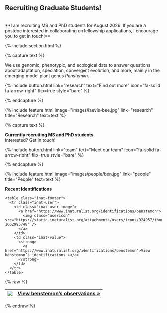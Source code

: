 ---
---

[//]: # (Research page)

## Recruiting Graduate Students!
<br>
**I am recruiting MS and PhD students for August 2026. If you are a postdoc interested in collaborating on fellowship applications, I encourage you to get in touch!**

{% include section.html %}

{% capture text %}

We use genomic, phenotypic, and ecological data to answer questions about adaptation, speciation, convergent evolution, and more, mainly in the emerging model plant genus *Penstemon*.

{%
  include button.html
  link="research"
  text="Find out more"
  icon="fa-solid fa-arrow-right"
  flip=true
  style="bare"
%}

{% endcapture %}

{%
  include feature.html
  image="images/laevis-bee.jpg"
  link="research"
  title="Research"
  text=text
%}


[//]: # (People page)
{% capture text %}

**Currently recruiting MS and PhD students.**
<br>
Interested? Get in touch!


{%
  include button.html
  link="team"
  text="Meet our team"
  icon="fa-solid fa-arrow-right"
  flip=true
  style="bare"
%}

{% endcapture %}

{%
  include feature.html
  image="images/people/ben.jpg"
  link="people"
  title="People"
  text=text
%}


[//]: # (iNat identifications)

<div class="inat-container">
  <div class="inat-widget" id="inat-identifications">
    <strong>Recent Identifications</strong>
    <ul class="inat-id-list"></ul>

    <table class="inat-footer">
      <tr class="inat-user">
        <td class="inat-user-image">
          <a href="https://www.inaturalist.org/identifications/benstemon">
            <img class="usericon" src="https://static.inaturalist.org/attachments/users/icons/924957/thumb.jpg?1662995748" />
          </a>
        </td>
        <td class="inat-value">
          <strong>
            <a href="https://www.inaturalist.org/identifications/benstemon">View benstemon’s identifications »</a>
          </strong>
        </td>
      </tr>
    </table>
  </div>
</div>




[//]: # (iNat observations)

<div class="inat-container">
{% raw %}
<div class="inat-widget">
  <script
    type="text/javascript"
    charset="utf-8"
    src="https://www.inaturalist.org/observations/benstemon.widget?layout=large&limit=5&order=desc&order_by=observed_on">
  </script>

  <table class="inat-footer">
    <tr class="inat-user">
      <td class="inat-user-image">
        <a href="https://www.inaturalist.org/observations/benstemon">
          <img class="usericon" src="https://static.inaturalist.org/attachments/users/icons/924957/thumb.jpg?1662995748" />
        </a>
      </td>
      <td class="inat-value">
        <strong>
          <a href="https://www.inaturalist.org/observations/benstemon">View benstemon’s observations »</a>
        </strong>
      </td>
    </tr>
  </table>
</div>
{% endraw %}
</div>

<div style="clear: both;"></div>
